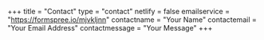 +++
title = "Contact"
type = "contact"
netlify = false
emailservice = "https://formspree.io/mjvkljnn"
contactname = "Your Name"
contactemail = "Your Email Address"
contactmessage = "Your Message"
+++
